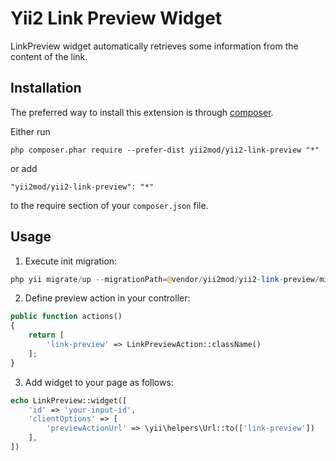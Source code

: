 Yii2 Link Preview Widget
===========

LinkPreview widget automatically retrieves some information from the content of the link.

Installation 
------------

The preferred way to install this extension is through [composer](http://getcomposer.org/download/).

Either run

```
php composer.phar require --prefer-dist yii2mod/yii2-link-preview "*"
```

or add

```
"yii2mod/yii2-link-preview": "*"
```

to the require section of your `composer.json` file.


Usage
-----
1) Execute init migration:
```php
php yii migrate/up --migrationPath=@vendor/yii2mod/yii2-link-preview/migrations
```    

2) Define preview action in your controller:
```php
public function actions()
{
    return [
        'link-preview' => LinkPreviewAction::className()
    ];
}
```     
 
3) Add widget to your page as follows:
```php
echo LinkPreview::widget([
    'id' => 'your-input-id',
    'clientOptions' => [
        'previewActionUrl' => \yii\helpers\Url::to(['link-preview'])
    ],
])
```   
